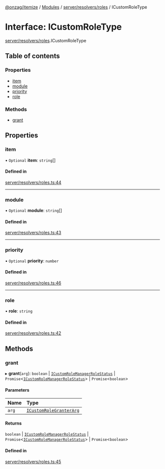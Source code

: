[@onzag/itemize](../README.md) / [Modules](../modules.md) / [server/resolvers/roles](../modules/server_resolvers_roles.md) / ICustomRoleType

# Interface: ICustomRoleType

[server/resolvers/roles](../modules/server_resolvers_roles.md).ICustomRoleType

## Table of contents

### Properties

- [item](server_resolvers_roles.ICustomRoleType.md#item)
- [module](server_resolvers_roles.ICustomRoleType.md#module)
- [priority](server_resolvers_roles.ICustomRoleType.md#priority)
- [role](server_resolvers_roles.ICustomRoleType.md#role)

### Methods

- [grant](server_resolvers_roles.ICustomRoleType.md#grant)

## Properties

### item

• `Optional` **item**: `string`[]

#### Defined in

[server/resolvers/roles.ts:44](https://github.com/onzag/itemize/blob/f2f29986/server/resolvers/roles.ts#L44)

___

### module

• `Optional` **module**: `string`[]

#### Defined in

[server/resolvers/roles.ts:43](https://github.com/onzag/itemize/blob/f2f29986/server/resolvers/roles.ts#L43)

___

### priority

• `Optional` **priority**: `number`

#### Defined in

[server/resolvers/roles.ts:46](https://github.com/onzag/itemize/blob/f2f29986/server/resolvers/roles.ts#L46)

___

### role

• **role**: `string`

#### Defined in

[server/resolvers/roles.ts:42](https://github.com/onzag/itemize/blob/f2f29986/server/resolvers/roles.ts#L42)

## Methods

### grant

▸ **grant**(`arg`): `boolean` \| [`ICustomRoleManagerRoleStatus`](base_Root.ICustomRoleManagerRoleStatus.md) \| `Promise`<[`ICustomRoleManagerRoleStatus`](base_Root.ICustomRoleManagerRoleStatus.md)\> \| `Promise`<`boolean`\>

#### Parameters

| Name | Type |
| :------ | :------ |
| `arg` | [`ICustomRoleGranterArg`](server_resolvers_roles.ICustomRoleGranterArg.md) |

#### Returns

`boolean` \| [`ICustomRoleManagerRoleStatus`](base_Root.ICustomRoleManagerRoleStatus.md) \| `Promise`<[`ICustomRoleManagerRoleStatus`](base_Root.ICustomRoleManagerRoleStatus.md)\> \| `Promise`<`boolean`\>

#### Defined in

[server/resolvers/roles.ts:45](https://github.com/onzag/itemize/blob/f2f29986/server/resolvers/roles.ts#L45)
